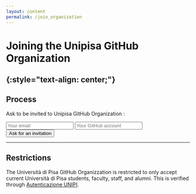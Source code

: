 ```yaml
---
layout: content
permalink: /join_organization
---
```

# **Joining the Unipisa GitHub Organization**
{:style="text-align: center;"}
---

## **Process**  
Ask to be invited to Unipisa GitHub Organization :  
<form method="POST" action="https://formspree.io/67%75%69%64%6f%2e%73%63%61%74%65%6e%61%40%75%6e%69%70%69%2e%69%74%">
  <input  class="rounded" type="email" name="email" placeholder="Your email">
  <input  class="rounded" name="message" placeholder="Your GitHub account">
  <input class="rounded" type="submit" value ="Ask for an invitation">
  <input type="hidden" name="_subject" value="NEW USER" />
</form>



---

## **Restrictions**  
The Università di Pisa GitHub Organizzation is restricted to only accept current Università di Pisa students, faculty, staff, and alumni. This is verified through [Autenticazione UNIPI](https://authportal.unipi.it/).
